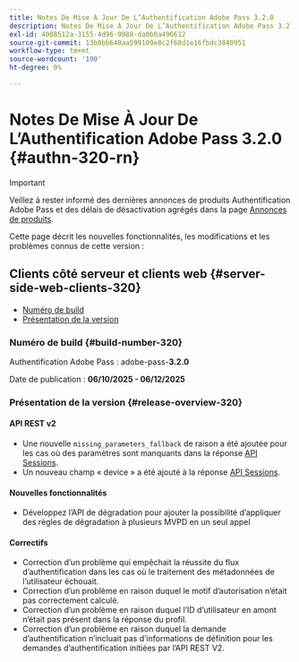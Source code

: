 ```yaml
---
title: Notes De Mise À Jour De L’Authentification Adobe Pass 3.2.0
description: Notes De Mise À Jour De L’Authentification Adobe Pass 3.2.0
exl-id: 4008512a-3155-4d96-9988-da0b0a496612
source-git-commit: 13b0bb640aa599109e8c2f68d1e16fbdc3840951
workflow-type: tm+mt
source-wordcount: '190'
ht-degree: 0%

---
```


# Notes De Mise À Jour De L’Authentification Adobe Pass 3.2.0 {#authn-320-rn}

>[!IMPORTANT]
>
> Veillez à rester informé des dernières annonces de produits Authentification Adobe Pass et des délais de désactivation agrégés dans la page [Annonces de produits](/help/authentication/product-announcements.md).

Cette page décrit les nouvelles fonctionnalités, les modifications et les problèmes connus de cette version :

## Clients côté serveur et clients web {#server-side-web-clients-320}

* [Numéro de build](#build-number-320)
* [Présentation de la version](#release-overview-320)

### Numéro de build {#build-number-320}

Authentification Adobe Pass : adobe-pass-**3.2.0**

Date de publication : **06/10/2025 - 06/12/2025**

### Présentation de la version {#release-overview-320}

#### API REST v2

* Une nouvelle `missing_parameters_fallback` de raison a été ajoutée pour les cas où des paramètres sont manquants dans la réponse [API Sessions](/help/authentication/integration-guide-programmers/rest-apis/rest-api-v2/apis/sessions-apis/rest-api-v2-sessions-apis-create-authentication-session.md).
* Un nouveau champ « device » a été ajouté à la réponse [API Sessions](/help/authentication/integration-guide-programmers/rest-apis/rest-api-v2/apis/sessions-apis/rest-api-v2-sessions-apis-retrieve-authentication-session-information-using-code.md).

#### Nouvelles fonctionnalités

* Développez l’API de dégradation pour ajouter la possibilité d’appliquer des règles de dégradation à plusieurs MVPD en un seul appel

#### Correctifs

* Correction d’un problème qui empêchait la réussite du flux d’authentification dans les cas où le traitement des métadonnées de l’utilisateur échouait.
* Correction d’un problème en raison duquel le motif d’autorisation n’était pas correctement calculé.
* Correction d’un problème en raison duquel l’ID d’utilisateur en amont n’était pas présent dans la réponse du profil.
* Correction d’un problème en raison duquel la demande d’authentification n’incluait pas d’informations de définition pour les demandes d’authentification initiées par l’API REST V2.
